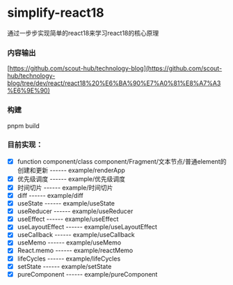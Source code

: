# simplify-react18
通过一步步实现简单的react18来学习react18的核心原理

### 内容输出
[https://github.com/scout-hub/technology-blog](https://github.com/scout-hub/technology-blog/tree/dev/react/react18%20%E6%BA%90%E7%A0%81%E8%A7%A3%E6%9E%90)

### 构建
pnpm build

### 目前实现：

 - [x] function component/class component/Fragment/文本节点/普通element的创建和更新 ------ example/renderApp
 - [x] 优先级调度 ------ example/优先级调度
 - [x] 时间切片 ------ example/时间切片
 - [x] diff ------ example/diff
 - [x] useState ------ example/useState
 - [x] useReducer ------ example/useReducer
 - [x] useEffect ------ example/useEffect
 - [x] useLayoutEffect ------ example/useLayoutEffect
 - [x] useCallback ------ example/useCallback
 - [x] useMemo ------ example/useMemo
 - [x] React.memo ------ example/reactMemo
 - [x] lifeCycles ------ example/lifeCycles
 - [x] setState ------ example/setState
 - [x] pureComponent ------ example/pureComponent
